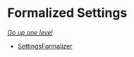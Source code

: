 # Formalized Settings

[_Go up one level_](readme.md)

- [SettingsFormalizer](SettingsFormalizer.java)
